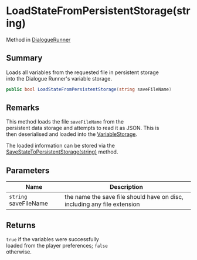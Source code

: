 # LoadStateFromPersistentStorage(string)

Method in [DialogueRunner](yarn.unity.dialoguerunner.md)

## Summary

Loads all variables from the requested file in persistent storage\
into the Dialogue Runner's variable storage.

```csharp
public bool LoadStateFromPersistentStorage(string saveFileName)
```

## Remarks

This method loads the file `saveFileName` from the\
persistent data storage and attempts to read it as JSON. This is\
then deserialised and loaded into the [VariableStorage](yarn.unity.dialoguerunner.variablestorage.md).

The loaded information can be stored via the [SaveStateToPersistentStorage(string)](yarn.unity.dialoguerunner.savestatetopersistentstorage.md) method.

## Parameters

| Name                  | Description                                                              |
| --------------------- | ------------------------------------------------------------------------ |
| `string` saveFileName | the name the save file should have on disc, including any file extension |

## Returns

`true` if the variables were successfully\
loaded from the player preferences; `false`\
otherwise.
